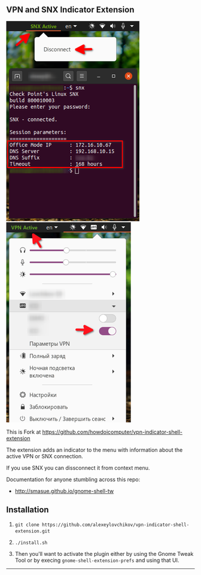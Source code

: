 ## VPN and SNX Indicator Extension

![](img/snx-vpn.png) 
![](img/standart-vpn.png)

This is Fork at https://github.com/howdoicomputer/vpn-indicator-shell-extension

The extension adds an indicator to the menu with information about the active VPN or SNX connection.

If you use SNX you can dissconnect it from context menu.

Documentation for anyone stumbling across this repo:

* http://smasue.github.io/gnome-shell-tw

## Installation

1. `git clone https://github.com/alexeylovchikov/vpn-indicator-shell-extension.git`
2. `./install.sh`

3. Then you'll want to activate the plugin either by using the Gnome Tweak Tool or by execing `gnome-shell-extension-prefs` and using that UI.

---
